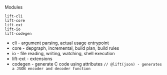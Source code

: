 Modules

```
lift-cli
lift-core
lift-ext
lift-io
lift-codegen
```

- cli - argument parsing, actual usage entrypoint
- core - depgraph, incremental, build plan, build rules
- io - file reading, writing, watching, shell execution
- lift-ext - extensions
- codegen - generate C code using attributes `// @lift(json) - generates a JSON encoder and decoder function`
